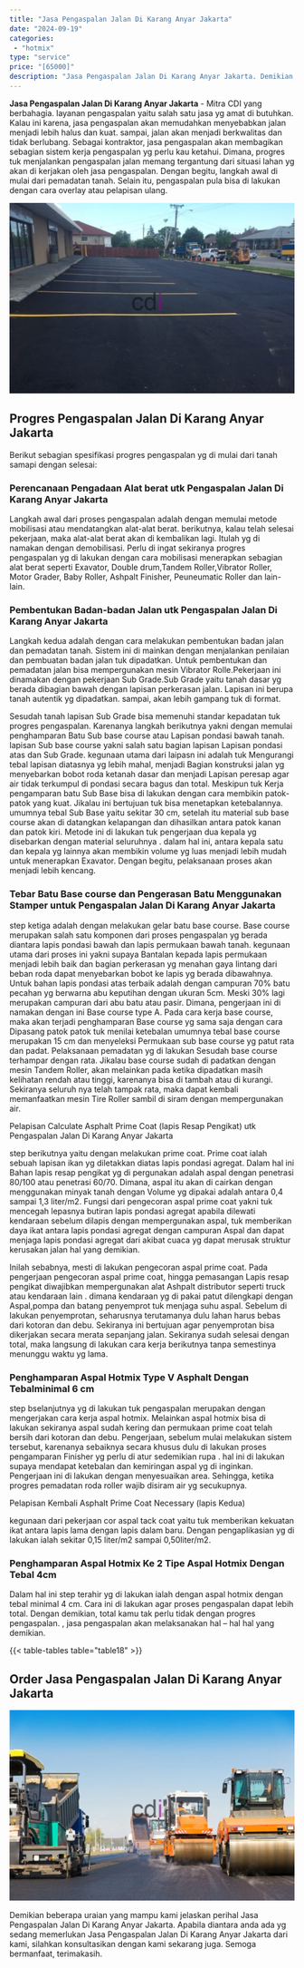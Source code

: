 ```yaml
---
title: "Jasa Pengaspalan Jalan Di Karang Anyar Jakarta"
date: "2024-09-19"
categories:
 - "hotmix"
type: "service"
price: "[65000]"
description: "Jasa Pengaspalan Jalan Di Karang Anyar Jakarta. Demikian beberapa uraian yang mampu kami jelaskan perihal Jasa Pengaspalan Jalan Di Karang Anyar Jakarta. Apa..."
---
```


**Jasa Pengaspalan Jalan Di Karang Anyar Jakarta** - Mitra CDI yang berbahagia. layanan pengaspalan yaitu salah satu jasa yg amat di butuhkan. Kalau ini karena, jasa pengaspalan akan memudahkan menyebabkan jalan menjadi lebih halus dan kuat. sampai, jalan akan menjadi berkwalitas dan tidak berlubang. Sebagai kontraktor, jasa pengaspalan akan membagikan sebagian sistem kerja pengaspalan yg perlu kau ketahui. Dimana, progres tuk menjalankan pengaspalan jalan memang tergantung dari situasi lahan yg akan di kerjakan oleh jasa pengaspalan. Dengan begitu, langkah awal di mulai dari pemadatan tanah. Selain itu, pengaspalan pula bisa di lakukan dengan cara overlay atau pelapisan ulang.

![Jasa Pengaspalan Jalan Di Karang Anyar Jakarta](/images/hotmix/jasa-hotmix-aspal-24.jpg)

## Progres Pengaspalan Jalan Di Karang Anyar Jakarta

Berikut sebagian spesifikasi progres pengaspalan yg di mulai dari tanah samapi dengan selesai:

### Perencanaan Pengadaan Alat berat utk Pengaspalan Jalan Di Karang Anyar Jakarta

Langkah awal dari proses pengaspalan adalah dengan memulai metode mobilisasi atau mendatangkan alat-alat berat. berikutnya, kalau telah selesai pekerjaan, maka alat-alat berat akan di kembalikan lagi. Itulah yg di namakan dengan demobilisasi. Perlu di ingat sekiranya progres pengaspalan yg di lakukan dengan cara mobilisasi menerapkan sebagian alat berat seperti Exavator, Double drum,Tandem Roller,Vibrator Roller, Motor Grader, Baby Roller, Ashpalt Finisher, Peuneumatic Roller dan lain-lain.

### Pembentukan Badan-badan Jalan utk Pengaspalan Jalan Di Karang Anyar Jakarta

Langkah kedua adalah dengan cara melakukan pembentukan badan jalan dan pemadatan tanah. Sistem ini di mainkan dengan menjalankan penilaian dan pembuatan badan jalan tuk dipadatkan. Untuk pembentukan dan pemadatan jalan bisa mempergunakan mesin Vibrator Rolle.Pekerjaan ini dinamakan dengan pekerjaan Sub Grade.Sub Grade yaitu tanah dasar yg berada dibagian bawah dengan lapisan perkerasan jalan. Lapisan ini berupa tanah autentik yg dipadatkan. sampai, akan lebih gampang tuk di format.

Sesudah tanah lapisan Sub Grade bisa memenuhi standar kepadatan tuk progres pengaspalan. Karenanya langkah berikutnya yakni dengan memulai penghamparan Batu Sub base course atau Lapisan pondasi bawah tanah. lapisan Sub base course yakni salah satu bagian lapisan Lapisan pondasi atas dan Sub Grade. kegunaan utama dari laipasn ini adalah tuk Mengurangi tebal lapisan diatasnya yg lebih mahal, menjadi Bagian konstruksi jalan yg menyebarkan bobot roda ketanah dasar dan menjadi Lapisan peresap agar air tidak terkumpul di pondasi secara bagus dan total. Meskipun tuk Kerja pengamparan batu Sub Base bisa di lakukan dengan cara membikin patok-patok yang kuat. Jikalau ini bertujuan tuk bisa menetapkan ketebalannya. umumnya tebal Sub Base yaitu sekitar 30 cm, setelah itu material sub base course akan di datangkan kelapangan dan dihasilkan antara patok kanan dan patok kiri. Metode ini di lakukan tuk pengerjaan dua kepala yg disebarkan dengan material seluruhnya . dalam hal ini, antara kepala satu dan kepala yg lainnya akan membikin volume yg luas menjadi lebih mudah untuk menerapkan Exavator. Dengan begitu, pelaksanaan proses akan menjadi lebih kencang.

### Tebar Batu Base course dan Pengerasan Batu Menggunakan Stamper untuk Pengaspalan Jalan Di Karang Anyar Jakarta

step ketiga adalah dengan melakukan gelar batu base course. Base course merupakan salah satu komponen dari proses pengaspalan yg berada diantara lapis pondasi bawah dan lapis permukaan bawah tanah. kegunaan utama dari proses ini yakni supaya Bantalan kepada lapis permukaan menjadi lebih baik dan bagian perkerasan yg menahan gaya lintang dari beban roda dapat menyebarkan bobot ke lapis yg berada dibawahnya. Untuk bahan lapis pondasi atas terbaik adalah dengan campuran 70% batu pecahan yg berwarna abu keputihan dengan ukuran 5cm. Meski 30% lagi merupakan campuran dari abu batu atau pasir. Dimana, pengerjaan ini di namakan dengan ini Base course type A. Pada cara kerja base course, maka akan terjadi penghamparan Base course yg sama saja dengan cara Dipasang patok patok tuk menilai ketebalan umumnya tebal base course merupakan 15 cm dan menyeleksi Permukaan sub base course yg patut rata dan padat. Pelaksanaan pemadatan yg di lakukan Sesudah base course terhampar dengan rata. Jikalau base course sudah di padatkan dengan mesin Tandem Roller, akan melainkan pada ketika dipadatkan masih kelihatan rendah atau tinggi, karenanya bisa di tambah atau di kurangi. Sekiranya seluruh nya telah tampak rata, maka dapat kembali memanfaatkan mesin Tire Roller sambil di siram dengan mempergunakan air.

Pelapisan Calculate Asphalt Prime Coat (lapis Resap Pengikat) utk Pengaspalan Jalan Di Karang Anyar Jakarta

step berikutnya yaitu dengan melakukan prime coat. Prime coat ialah sebuah lapisan ikan yg diletakkan diatas lapis pondasi agregat. Dalam hal ini Bahan lapis resap pengikat yg di pergunakan adalah aspal dengan penetrasi 80/100 atau penetrasi 60/70. Dimana, aspal itu akan di cairkan dengan menggunakan minyak tanah dengan Volume yg dipakai adalah antara 0,4 sampai 1,3 liter/m2. Fungsi dari pengecoran aspal prime coat yakni tuk mencegah lepasnya butiran lapis pondasi agregat apabila dilewati kendaraan sebelum dilapis dengan mempergunakan aspal, tuk memberikan daya ikat antara lapis pondasi agregat dengan campuran Aspal dan dapat menjaga lapis pondasi agregat dari akibat cuaca yg dapat merusak struktur kerusakan jalan hal yang demikian.

Inilah sebabnya, mesti di lakukan pengecoran aspal prime coat. Pada pengerjaan pengecoran aspal prime coat, hingga pemasangan Lapis resap pengikat diwajibkan mempergunakan alat Ashpalt distributor seperti truck atau kendaraan lain . dimana kendaraan yg di pakai patut dilengkapi dengan Aspal,pompa dan batang penyemprot tuk menjaga suhu aspal. Sebelum di lakukan penyemprotan, seharusnya terutamanya dulu lahan harus bebas dari kotoran dan debu. Sekiranya ini bertujuan agar penyemprotan bisa dikerjakan secara merata sepanjang jalan. Sekiranya sudah selesai dengan total, maka langsung di lakukan cara kerja berikutnya tanpa semestinya menunggu waktu yg lama.

### Penghamparan Aspal Hotmix Type V Asphalt Dengan Tebalminimal 6 cm

step bselanjutnya yg di lakukan tuk pengaspalan merupakan dengan mengerjakan cara kerja aspal hotmix. Melainkan aspal hotmix bisa di lakukan sekiranya aspal sudah kering dan permukaan prime coat telah bersih dari kotoran dan debu. Pengerjaan, sebelum mulai melakukan sistem tersebut, karenanya sebaiknya secara khusus dulu di lakukan proses pengamparan Finisher yg perlu di atur sedemikian rupa . hal ini di lakukan supaya mendapat ketebalan dan kemiringan aspal yg di inginkan. Pengerjaan ini di lakukan dengan menyesuaikan area. Sehingga, ketika progres pemadatan roda roller wajib disiram air yg secukupnya.

Pelapisan Kembali Asphalt Prime Coat Necessary (lapis Kedua)

kegunaan dari pekerjaan cor aspal tack coat yaitu tuk memberikan kekuatan ikat antara lapis lama dengan lapis dalam baru. Dengan pengaplikasian yg di lakukan ialah sekitar 0,15 liter/m2 sampai 0,50liter/m2.

### Penghamparan Aspal Hotmix Ke 2 Tipe Aspal Hotmix Dengan Tebal 4cm

Dalam hal ini step terahir yg di lakukan ialah dengan aspal hotmix dengan tebal minimal 4 cm. Cara ini di lakukan agar proses pengaspalan dapat lebih total. Dengan demikian, total kamu tak perlu tidak dengan progres pengaspalan. , jasa pengaspalan akan melaksanakan hal – hal hal yang demikian.

{{< table-tables table="table18" >}}

## Order Jasa Pengaspalan Jalan Di Karang Anyar Jakarta

![Jasa Pengaspalan Jalan Di Karang Anyar Jakarta](/images/hotmix/jasa-hotmix-aspal-32.jpg)

Demikian beberapa uraian yang mampu kami jelaskan perihal Jasa Pengaspalan Jalan Di Karang Anyar Jakarta. Apabila diantara anda ada yg sedang memerlukan Jasa Pengaspalan Jalan Di Karang Anyar Jakarta dari kami, silahkan konsultasikan dengan kami sekarang juga. Semoga bermanfaat, terimakasih.
